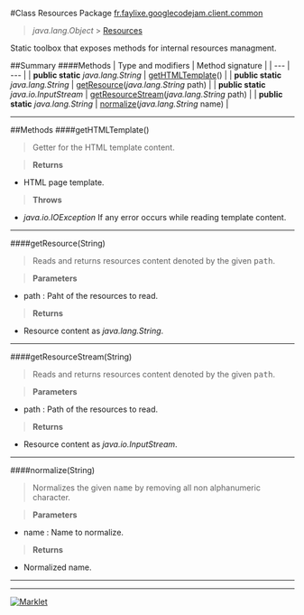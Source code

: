 #Class Resources
Package [fr.faylixe.googlecodejam.client.common](README.md)<br>

> *java.lang.Object* > [Resources](Resources.md)



Static toolbox that exposes methods for internal resources managment.


##Summary
####Methods
| Type and modifiers | Method signature |
| --- | --- |
| **public static** *java.lang.String* | [getHTMLTemplate](#gethtmltemplate)() |
| **public static** *java.lang.String* | [getResource](#getresourcestring)(*java.lang.String* path) |
| **public static** *java.io.InputStream* | [getResourceStream](#getresourcestreamstring)(*java.lang.String* path) |
| **public static** *java.lang.String* | [normalize](#normalizestring)(*java.lang.String* name) |

---


##Methods
####getHTMLTemplate()
> Getter for the HTML template content.

> **Returns**
* HTML page template.

> **Throws**
* *java.io.IOException* If any error occurs while reading template content.


---

####getResource(String)
> Reads and returns resources content denoted by the
 given <tt>path</tt>.

> **Parameters**
* path : Paht of the resources to read.

> **Returns**
* Resource content as *java.lang.String*.


---

####getResourceStream(String)
> Reads and returns resources content denoted by the
 given <tt>path</tt>.

> **Parameters**
* path : Path of the resources to read.

> **Returns**
* Resource content as *java.io.InputStream*.


---

####normalize(String)
> Normalizes the given <tt>name</tt> by removing
 all non alphanumeric character.

> **Parameters**
* name : Name to normalize.

> **Returns**
* Normalized name.


---

---

[![Marklet](https://img.shields.io/badge/Generated%20by-Marklet-green.svg)](https://github.com/Faylixe/marklet)